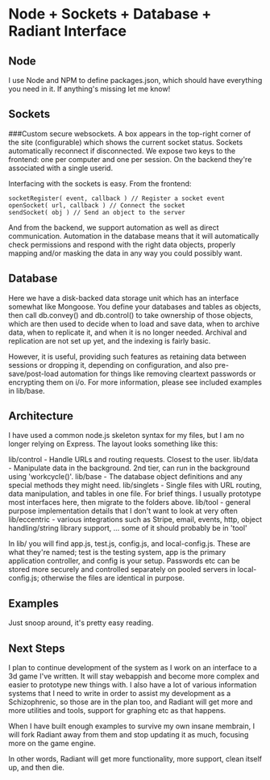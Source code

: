 # Node + Sockets + Database + Radiant Interface

## Node

I use Node and NPM to define packages.json, which should have everything you need in it. If anything's missing let me know!

## Sockets

###Custom secure websockets.
A box appears in the top-right corner of the site (configurable) which shows the current socket status.
Sockets automatically reconnect if disconnected. 
We expose two keys to the frontend: one per computer and one per session.
On the backend they're associated with a single userid.

Interfacing with the sockets is easy. From the frontend:

    socketRegister( event, callback ) // Register a socket event
    openSocket( url, callback ) // Connect the socket
    sendSocket( obj ) // Send an object to the server

And from the backend, we support automation as well as direct communication. Automation in the database means
that it will automatically check permissions and respond with the right data objects, properly mapping and/or masking
the data in any way you could possibly want.


## Database

Here we have a disk-backed data storage unit which has an interface somewhat like Mongoose. You define your
databases and tables as objects, then call db.convey() and db.control() to take ownership of those objects, which are
then used to decide when to load and save data, when to archive data, when to replicate it, and when it is no longer
needed. Archival and replication are not set up yet, and the indexing is fairly basic.

However, it is useful, providing such features as retaining data between sessions or dropping it, depending on
configuration, and also pre-save/post-load automation for things like removing cleartext passwords or encrypting
them on i/o. For more information, please see included examples in lib/base.

## Architecture

I have used a common node.js skeleton syntax for my files, but I am no longer relying on Express. The layout looks something like this:

lib/control - Handle URLs and routing requests. Closest to the user.
lib/data - Manipulate data in the background. 2nd tier, can run in the background using 'workcycle()'.
lib/base - The database object definitions and any special methods they might need.
lib/singlets - Single files with URL routing, data manipulation, and tables in one file. For brief things. I usually prototype most interfaces here, then migrate to the folders above.
lib/tool - general purpose implementation details that I don't want to look at very often
lib/eccentric - various integrations such as Stripe, email, events, http, object handling/string library support, ... some of it should probably be in 'tool'

In lib/ you will find app.js, test.js, config.js, and local-config.js. These are what they're named; test is the testing system, app is the primary application controller, and config is your setup.
Passwords etc can be stored more securely and controlled separately on pooled servers in local-config.js; otherwise the files are identical in purpose.


## 


## Examples

Just snoop around, it's pretty easy reading.


## Next Steps

I plan to continue development of the system as I work on an interface to a 3d game I've written. It will stay webappish and become more complex and easier to prototype new things with.
I also have a lot of various information systems that I need to write in order to assist my development as a Schizophrenic, so those are in the plan too, and Radiant will get more and more
utilities and tools, support for graphing etc as that happens.

When I have built enough examples to survive my own insane membrain, I will fork Radiant away from them and stop updating it as much, focusing more on the game engine. 

In other words, Radiant will get more functionality, more support, clean itself up, and then die.










